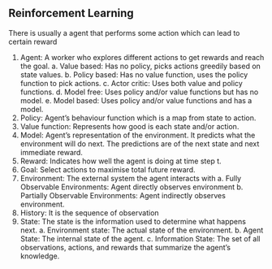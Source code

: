 
## Reinforcement Learning

There is usually a agent that performs some action which can lead to certain reward

1. Agent: A worker who explores different actions to get rewards and reach the goal.
    a. Value based: Has no policy, picks actions greedily based on state values.
    b. Policy based: Has no value function, uses the policy function to pick actions.
    c. Actor critic: Uses both value and policy functions.
    d. Model free: Uses policy and/or value functions but has no model.
    e. Model based: Uses policy and/or value functions and has a model.
2. Policy: Agent’s behaviour function which is a map from state to action.
3. Value function: Represents how good is each state and/or action.
4. Model: Agent’s representation of the environment. It predicts what the environment will do next. The predictions are of the next state and next immediate reward.
5. Reward: Indicates how well the agent is doing at time step t.
6. Goal: Select actions to maximise total future reward.
7. Environment: The external system the agent interacts with
    a. Fully Observable Environments: Agent directly observes environment
    b. Partially Observable Environments: Agent indirectly observes environment.
8. History: It is the sequence of observation
9. State: The state is the information used to determine what happens next.
    a. Environment state: The actual state of the environment.
    b. Agent State: The internal state of the agent.
    c. Information State: The set of all observations, actions, and rewards that summarize the agent’s knowledge.

    